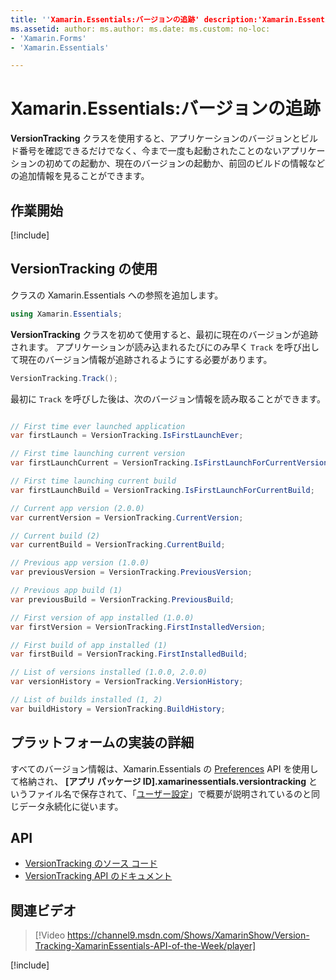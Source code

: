 ```yaml
---
title: ''Xamarin.Essentials:バージョンの追跡' description:'Xamarin.Essentials の VersionTracking クラスを使用すると、アプリケーションのバージョンとビルド番号を確認できるだけでなく、これまでで最初のアプリケーションの起動であるか、現在のバージョンの起動であるかなどの追加情報を確認し、前のビルドの情報などを取得することができます。'
ms.assetid: author: ms.author: ms.date: ms.custom: no-loc:
- 'Xamarin.Forms'
- 'Xamarin.Essentials'

---
```


# <a name="xamarinessentials-version-tracking"></a>Xamarin.Essentials:バージョンの追跡

**VersionTracking** クラスを使用すると、アプリケーションのバージョンとビルド番号を確認できるだけでなく、今まで一度も起動されたことのないアプリケーションの初めての起動か、現在のバージョンの起動か、前回のビルドの情報などの追加情報を見ることができます。

## <a name="get-started"></a>作業開始

[!include[](~/essentials/includes/get-started.md)]

## <a name="using-version-tracking"></a>VersionTracking の使用

クラスの Xamarin.Essentials への参照を追加します。

```csharp
using Xamarin.Essentials;
```

**VersionTracking** クラスを初めて使用すると、最初に現在のバージョンが追跡されます。 アプリケーションが読み込まれるたびにのみ早く `Track` を呼び出して現在のバージョン情報が追跡されるようにする必要があります。

```csharp
VersionTracking.Track();
```

最初に `Track` を呼びした後は、次のバージョン情報を読み取ることができます。

```csharp

// First time ever launched application
var firstLaunch = VersionTracking.IsFirstLaunchEver;

// First time launching current version
var firstLaunchCurrent = VersionTracking.IsFirstLaunchForCurrentVersion;

// First time launching current build
var firstLaunchBuild = VersionTracking.IsFirstLaunchForCurrentBuild;

// Current app version (2.0.0)
var currentVersion = VersionTracking.CurrentVersion;

// Current build (2)
var currentBuild = VersionTracking.CurrentBuild;

// Previous app version (1.0.0)
var previousVersion = VersionTracking.PreviousVersion;

// Previous app build (1)
var previousBuild = VersionTracking.PreviousBuild;

// First version of app installed (1.0.0)
var firstVersion = VersionTracking.FirstInstalledVersion;

// First build of app installed (1)
var firstBuild = VersionTracking.FirstInstalledBuild;

// List of versions installed (1.0.0, 2.0.0)
var versionHistory = VersionTracking.VersionHistory;

// List of builds installed (1, 2)
var buildHistory = VersionTracking.BuildHistory;
```

## <a name="platform-implementation-specifics"></a>プラットフォームの実装の詳細

すべてのバージョン情報は、Xamarin.Essentials の [Preferences](preferences.md) API を使用して格納され、 **[アプリ パッケージ ID].xamarinessentials.versiontracking** というファイル名で保存されて、「[ユーザー設定](preferences.md#persistence)」で概要が説明されているのと同じデータ永続化に従います。

## <a name="api"></a>API

- [VersionTracking のソース コード](https://github.com/xamarin/Essentials/tree/master/Xamarin.Essentials/VersionTracking)
- [VersionTracking API のドキュメント](xref:Xamarin.Essentials.VersionTracking)

## <a name="related-video"></a>関連ビデオ

> [!Video https://channel9.msdn.com/Shows/XamarinShow/Version-Tracking-XamarinEssentials-API-of-the-Week/player]

[!include[](~/essentials/includes/xamarin-show-essentials.md)]
